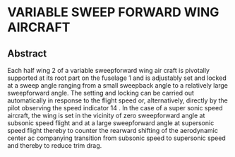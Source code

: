 # VARIABLE SWEEP FORWARD WING AIRCRAFT

## Abstract
Each half wing 2 of a variable sweepforward wing air craft is pivotally supported at its root part on the fuselage 1 and is adjustably set and locked at a sweep angle ranging from a small sweepback angle to a relatively large sweepforward angle. The setting and locking can be carried out automatically in response to the flight speed or, alternatively, directly by the pilot observing the speed indicator 14 . In the case of a super sonic speed aircraft, the wing is set in the vicinity of zero sweepforward angle at subsonic speed flight and at a large sweepforward angle at supersonic speed flight thereby to counter the rearward shifting of the aerodynamic center ac companying transition from subsonic speed to supersonic speed and thereby to reduce trim drag.